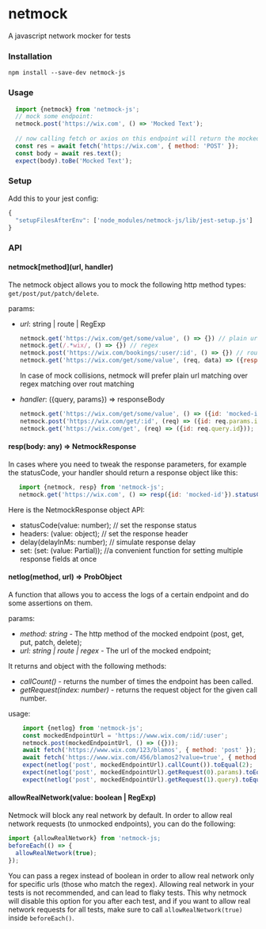 # netmock
A javascript network mocker for tests

### Installation
`npm install --save-dev netmock-js`

### Usage
```javascript
  import {netmock} from 'netmock-js';
  // mock some endpoint:
  netmock.post('https://wix.com', () => 'Mocked Text');
  
  // now calling fetch or axios on this endpoint will return the mocked body:
  const res = await fetch('https://wix.com', { method: 'POST' });
  const body = await res.text();
  expect(body).toBe('Mocked Text');
```

### Setup
Add this to your jest config:
```javascript
{
  "setupFilesAfterEnv": ['node_modules/netmock-js/lib/jest-setup.js']
}
```
### API
#### **netmock[method](url, handler)**
The netmock object allows you to mock the following http method types: `get/post/put/patch/delete`.

params:
 * *url*: string | route | RegExp
  
      ```javascript
      netmock.get('https://wix.com/get/some/value', () => {}) // plain url
      netmock.get(/.*wix/, () => {}) // regex
      netmock.post('https://wix.com/bookings/:user/:id', () => {}) // route
      netmock.get('https://wix.com/get/some/value', (req, data) => ({responseNumber: data.callCount})) // different responses
      ```
    In case of mock collisions, netmock will prefer plain url matching over regex matching over rout matching
 * *handler*: ({query, params}) => responseBody
   
   ```javascript
   netmock.get('https://wix.com/get/some/value', () => ({id: 'mocked-id'})); // returning body
   netmock.post('https://wix.com/get/:id', (req) => ({id: req.params.id})); // using url params
   netmock.get('https://wix.com/get', (req) => ({id: req.query.id})); // using query params (when called like this: https://wix.com/get?id=mockedId)
   ```
  
#### **resp(body: any) => NetmockResponse**
In cases where you need to tweak the response parameters, for example the statusCode, your handler should return a response object like this:
```javascript
   import {netmock, resp} from 'netmock-js';
   netmock.get('https://wix.com', () => resp({id: 'mocked-id'}).statusCode(400).delay(100));
```

Here is the NetmockResponse object API:

*  statusCode(value: number); // set the response status
*  headers: (value: object); // set the response header
*  delay(delayInMs: number); // simulate response delay
*  set: (set: (value: Partial<NetmockResponse>)); //a convenient function for setting multiple response fields at once

#### **netlog(method, url) => ProbObject**
A function that allows you to access the logs of a certain endpoint and do some assertions on them.

params:
* *method: string* - The http method of the mocked endpoint (post, get, put, patch, delete);
* *url: string | route | regex* - The url of the mocked endpoint;

It returns and object with the following methods:
* *callCount()* - returns the number of times the endpoint has been called.
* *getRequest(index: number)* - returns the request object for the given call number.

usage:
```javascript
    import {netlog} from 'netmock-js';
    const mockedEndpointUrl = 'https://www.wix.com/:id/:user';
    netmock.post(mockedEndpointUrl, () => ({}));
    await fetch('https://www.wix.com/123/blamos', { method: 'post' }); //trigger call 1
    await fetch('https://www.wix.com/456/blamos2?value=true', { method: 'post' }); //trigger call 2
    expect(netlog('post', mockedEndpointUrl).callCount()).toEqual(2);
    expect(netlog('post', mockedEndpointUrl).getRequest(0).params).toEqual({ id: '123', user: 'blamos' });
    expect(netlog('post', mockedEndpointUrl).getRequest(1).query).toEqual({ value: 'true'});
```

#### **allowRealNetwork(value: boolean | RegExp)**
Netmock will block any real network by default. In order to allow real network requests (to unmocked endpoints), you can do the following:
```javascript
import {allowRealNetwork} from 'netmock-js;
beforeEach(() => {
  allowRealNetwork(true);
});
```
You can pass a regex instead of boolean in order to allow real network only for specific urls (those who match the regex).
Allowing real network in your tests is not recommended, and can lead to flaky tests. This why netmock will disable this option for you after each test, and if you want to allow real network requests for all tests, make sure to call `allowRealNetwork(true)` inside `beforeEach()`.

